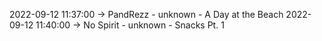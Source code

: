 2022-09-12 11:37:00 -> PandRezz - unknown - A Day at the Beach
2022-09-12 11:40:00 -> No Spirit - unknown - Snacks Pt. 1
